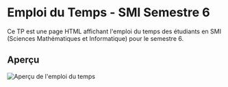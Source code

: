 # Emploi du Temps - SMI Semestre 6

Ce TP est une page HTML affichant l'emploi du temps des étudiants en SMI (Sciences Mathématiques et Informatique) pour le semestre 6.
##  Aperçu
![Aperçu de l'emploi du temps](apercu.png)
